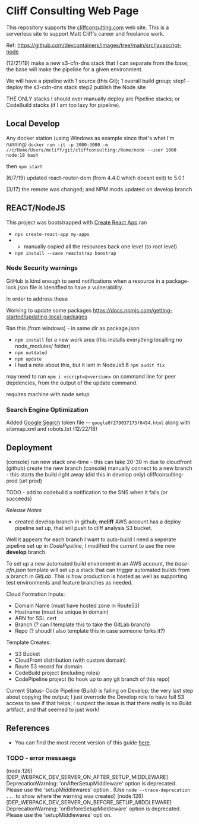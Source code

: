 # Cliff Consulting Web Page

This repository supports the [cliffconsulting.com](https://cliffconsulting.com/) web site. This is a serverless site to support Matt Cliff's career and freelance work.


Ref: https://github.com/devcontainers/images/tree/main/src/javascript-node

(12/21/19) make a new s3-cfn-dns stack that I can separate from the base; the base will make the pipeline for a given environment.

We will have a pipeline with 1 source (this Git);
1 overall build group;
   step1 - deploy the s3-cdn-dns stack
   step2 publish the Node site

THE ONLY stacks I should ever manually deploy are Pipeline stacks;  or CodeBuild stacks (if I am too lazy for pipeline).

## Local Develop

Any docker station (using Windows as example since that's what I'm running)
`docker run -it -p 3000:3000 -m //c/Home/Users/mcliff/git/cliffconsulting:/home/node --user 1000 node:18 bash`

then `npm start`

(6/7/19) updated react-router-dom (from 4.4.0 which doesnt exit) to 5.0.1

(3/17) the remote was changed; and NPM mods updated on develop branch

## REACT/NodeJS
This project was bootstrapped with [Create React App](https://github.com/facebookincubator/create-react-app).ran

* `npx create-react-app my-apps`
* - manually copied all the resources back one level (to root level)
* `npm install --save reactstrap boostrap`




### Node Security warnings

GitHub is kind enough to send notifications when a resource in a package-lock.json file is idenitfied to have a vulnerability.

In order to address these

Working to update some packages
https://docs.npmjs.com/getting-started/updating-local-packages

Ran this (from windows)  - in same dir as package.json
* `npm install` for a new work area (this installs everything localling no node_modules/ folder)
* `npm outdated`
* `npm update`
* I had a note about this, but it isnt in NodeJs5.6 `npm audit fix`


may need to run `npm i <script>@<version>` on command line for peer depdencies, from the output of the update command.

requires machine with node setup


### Search Engine Optimization

Added [Google Search](https://search.google.com/search-console/) token file -- `google0f279037173f0494.html`  along with sitemap.xml and robots.txt (12/22/18)

## Deployment

(console) run new stack one-time - this can take 20-30 m due to cloudfront
(github) create the new branch
(console) manually connect to a new branch - this starts the build right away  (did this in develop only)
cliffconsulting-prod  (url prod)

TODO -  add to codebuild a notification to the SNS when it fails (or succeeds)


*Release Notes*
- created develop branch in github;  **mcliff** AWS account has a deploy pipeline set up, that will push to cliff analysis S3 bucket.

Well it appears for each branch I want to auto-build I need a seperate pipeline set up in *CodePipeline*, I modified the current to use the new **develop** branch.

To set up a new automated build enviroment in an AWS account, the *base-cfn.json* template will set up a stack that can trigger automated builds from a branch in *GitLab*. This is how production is hosted as well as supporting test environments and feature branches as needed.

Cloud Formation Inputs:

* Domain Name (must have hosted zone in Route53)
* Hostname (must be unique in domain)
* ARN for SSL cert
* Branch (? can I template this to take the GitLab branch)
* Repo (? shoudl I also template this in case someone forks it?)

Template Creates:

* S3 Bucket
* CloudFront distribution (with custom domain)
* Route 53 record for domain
* CodeBuild project (including roles)
* CodePipeline project (to hook up to any git branch of this repo)


Current Status-
 Code Pipeline (Build) is failing on Develop; the very last step about copying the output;  I just overrode the Develop role to have full S3 access to see if that helps;  I suspect the issue is that there really is no Build artifact,  and that seemed to just work!

## References

* You can find the most recent version of this guide [here](https://github.com/facebookincubator/create-react-app/blob/master/packages/react-scripts/template/README.md).


### TODO - error messaegs

(node:126) [DEP_WEBPACK_DEV_SERVER_ON_AFTER_SETUP_MIDDLEWARE] DeprecationWarning: 'onAfterSetupMiddleware' option is deprecated. Please use the 'setupMiddlewares' option
.
(Use `node --trace-deprecation ...` to show where the warning was created)
(node:126) [DEP_WEBPACK_DEV_SERVER_ON_BEFORE_SETUP_MIDDLEWARE] DeprecationWarning: 'onBeforeSetupMiddleware' option is deprecated. Please use the 'setupMiddlewares' opti
on.
